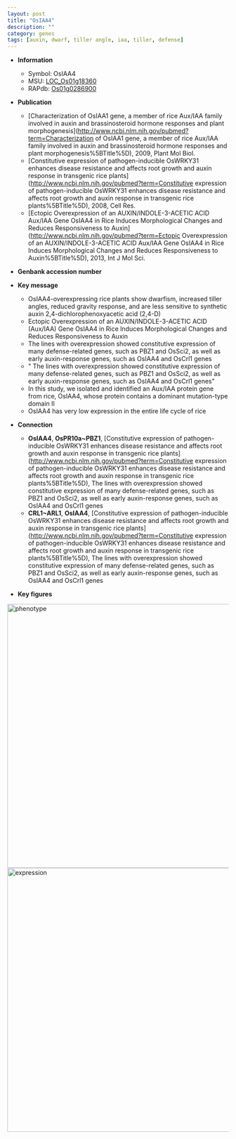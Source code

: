 ```yaml
---
layout: post
title: "OsIAA4"
description: ""
category: genes
tags: [auxin, dwarf, tiller angle, iaa, tiller, defense]
---
```


* **Information**  
    + Symbol: OsIAA4  
    + MSU: [LOC_Os01g18360](http://rice.plantbiology.msu.edu/cgi-bin/ORF_infopage.cgi?orf=LOC_Os01g18360)  
    + RAPdb: [Os01g0286900](http://rapdb.dna.affrc.go.jp/viewer/gbrowse_details/irgsp1?name=Os01g0286900)  

* **Publication**  
    + [Characterization of OsIAA1 gene, a member of rice Aux/IAA family involved in auxin and brassinosteroid hormone responses and plant morphogenesis](http://www.ncbi.nlm.nih.gov/pubmed?term=Characterization of OsIAA1 gene, a member of rice Aux/IAA family involved in auxin and brassinosteroid hormone responses and plant morphogenesis%5BTitle%5D), 2009, Plant Mol Biol.
    + [Constitutive expression of pathogen-inducible OsWRKY31 enhances disease resistance and affects root growth and auxin response in transgenic rice plants](http://www.ncbi.nlm.nih.gov/pubmed?term=Constitutive expression of pathogen-inducible OsWRKY31 enhances disease resistance and affects root growth and auxin response in transgenic rice plants%5BTitle%5D), 2008, Cell Res.
    + [Ectopic Overexpression of an AUXIN/INDOLE-3-ACETIC ACID Aux/IAA Gene OsIAA4 in Rice Induces Morphological Changes and Reduces Responsiveness to Auxin](http://www.ncbi.nlm.nih.gov/pubmed?term=Ectopic Overexpression of an AUXIN/INDOLE-3-ACETIC ACID Aux/IAA Gene OsIAA4 in Rice Induces Morphological Changes and Reduces Responsiveness to Auxin%5BTitle%5D), 2013, Int J Mol Sci.

* **Genbank accession number**  

* **Key message**  
    + OsIAA4-overexpressing rice plants show dwarfism, increased tiller angles, reduced gravity response, and are less sensitive to synthetic auxin 2,4-dichlorophenoxyacetic acid (2,4-D)
    + Ectopic Overexpression of an AUXIN/INDOLE-3-ACETIC ACID (Aux/IAA) Gene OsIAA4 in Rice Induces Morphological Changes and Reduces Responsiveness to Auxin
    + The lines with overexpression showed constitutive expression of many defense-related genes, such as PBZ1 and OsSci2, as well as early auxin-response genes, such as OsIAA4 and OsCrl1 genes
    + " The lines with overexpression showed constitutive expression of many defense-related genes, such as PBZ1 and OsSci2, as well as early auxin-response genes, such as OsIAA4 and OsCrl1 genes"
    + In this study, we isolated and identified an Aux/IAA protein gene from rice, OsIAA4, whose protein contains a dominant mutation-type domain II
    + OsIAA4 has very low expression in the entire life cycle of rice

* **Connection**  
    + __OsIAA4__, __OsPR10a~PBZ1__, [Constitutive expression of pathogen-inducible OsWRKY31 enhances disease resistance and affects root growth and auxin response in transgenic rice plants](http://www.ncbi.nlm.nih.gov/pubmed?term=Constitutive expression of pathogen-inducible OsWRKY31 enhances disease resistance and affects root growth and auxin response in transgenic rice plants%5BTitle%5D),  The lines with overexpression showed constitutive expression of many defense-related genes, such as PBZ1 and OsSci2, as well as early auxin-response genes, such as OsIAA4 and OsCrl1 genes
    + __CRL1~ARL1__, __OsIAA4__, [Constitutive expression of pathogen-inducible OsWRKY31 enhances disease resistance and affects root growth and auxin response in transgenic rice plants](http://www.ncbi.nlm.nih.gov/pubmed?term=Constitutive expression of pathogen-inducible OsWRKY31 enhances disease resistance and affects root growth and auxin response in transgenic rice plants%5BTitle%5D),  The lines with overexpression showed constitutive expression of many defense-related genes, such as PBZ1 and OsSci2, as well as early auxin-response genes, such as OsIAA4 and OsCrl1 genes

* **Key figures**  
<img src="http://ricencode.github.io/images/OsIAA4.pheno.png" alt="phenotype"  style="width: 600px;"/>

<img src="http://ricencode.github.io/images/OsIAA4.exp.png" alt="expression"  style="width: 600px;"/>


